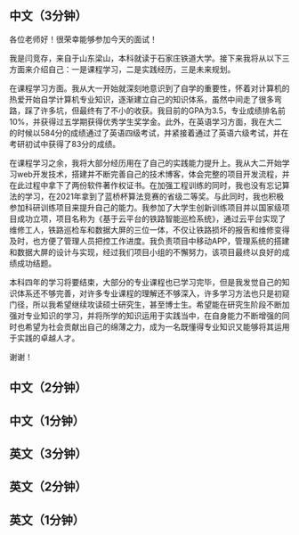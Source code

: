 ## 中文（3分钟）

各位老师好！很荣幸能够参加今天的面试！

我是闫竞存，来自于山东梁山，本科就读于石家庄铁道大学。接下来我将从以下三方面来介绍自己：一是课程学习，二是实践经历，三是未来规划。

在课程学习方面。我从大一开始就深刻地意识到了自学的重要性，怀着对计算机的热爱开始自学计算机专业知识，逐渐建立自己的知识体系，虽然中间走了很多弯路，踩了许多坑，但最终有了不小的收获。我目前的GPA为3.5，专业成绩排名前10%，并获得过五学期获得优秀学生奖学金。此外，在英语学习方面，我在大二的时候以584分的成绩通过了英语四级考试，并紧接着通过了英语六级考试，并在考研初试中获得了83分的成绩。

在课程学习之余，我将大部分经历用在了自己的实践能力提升上。我从大二开始学习web开发技术，搭建并不断完善自己的技术博客，体会完整的项目开发流程，并在此过程中拿下了两份软件著作权证书。在加强工程训练的同时，我也没有忘记算法的学习，在2021年拿到了蓝桥杯算法竞赛的省级二等奖。与此同时，我也积极参加科研训练项目来提升自己的能力。我参加了大学生创新训练项目并以国家级项目成功立项，项目名称为《基于云平台的铁路智能巡检系统》，通过云平台实现了维修工人，铁路巡检车和数据大屏的三位一体，不仅让铁路损坏的报告和维修变得及时，也方便了管理人员把控工作进度。我负责项目中移动APP，管理系统的搭建和数据大屏的设计与实现，经过我们项目小组的不懈努力，该项目最终以良好的成绩成功结题。

本科四年的学习将要结束，大部分的专业课程也已学习完毕，但是我发觉自己的知识体系还不够完善，对许多专业课程的理解还不够深入，许多学习方法也只是初窥门径，所以我希望继续攻读硕士研究生，甚至博士生。希望能在研究生阶段不断加强对专业知识的学习，并将所学的知识运用于实践当中，在自身能力不断增强的同时也希望为社会贡献出自己的绵薄之力，成为一名既懂得专业知识又能够将其运用于实践的卓越人才。

谢谢！

## 中文（2分钟）


## 中文（1分钟）


## 英文（3分钟）



## 英文（2分钟）




## 英文（1分钟）


